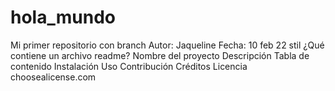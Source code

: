 # hola_mundo
Mi primer repositorio con branch
Autor: Jaqueline
Fecha: 10 feb 22 stil
¿Qué contiene un archivo readme?
Nombre del proyecto
Descripción
Tabla de contenido
Instalación
Uso
Contribución
Créditos
Licencia
choosealicense.com
